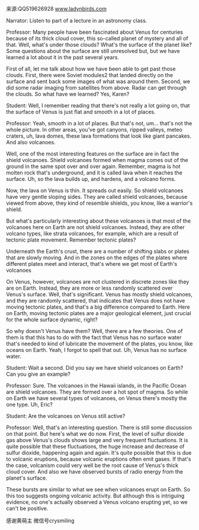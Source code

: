 来源:QQ519626928 www.ladynbirds.com

Narrator: 
Listen to part of a lecture in an astronomy class.

Professor: 
Many people have been fascinated about Venus for centuries because of its thick cloud cover, this so-called planet of mystery and all of that. Well, what's under those clouds? What's the surface of the planet like? Some questions about the surface are still unresolved but, but we have learned a lot about it in the past several years.

First of all, let me talk about how we have been able to get past those clouds. First, there were Soviet modules2 that landed directly on the surface and sent back some images of what was around them. Second, we did some radar imaging from satellites from above. Radar can get through the clouds. So what have we learned? Yes, Karen?

Student: 
Well, I remember reading that there's not really a lot going on, that the surface of Venus is just flat and smooth in a lot of places.

Professor: 
Yeah, smooth in a lot of places. But that's not, um... that's not the whole picture. In other areas, you've got canyons, ripped valleys, meteo craters, uh, lava domes, these lava formations that look like giant pancakes. And also volcanoes.

Well, one of the most interesting features on the surface are in fact the shield volcanoes. Shield volcanoes formed when magma comes out of the ground in the same spot over and over again. Remember, magma is hot molten rock that's underground, and it is called lava when it reaches the surface. Uh, so the lava builds up, and hardens, and a volcano forms.

Now, the lava on Venus is thin. It spreads out easily. So shield volcanoes have very gentle sloping sides. They are called shield volcanoes, because viewed from above, they kind of resemble shields, you know, like a warrior's shield.

But what's particularly interesting about these volcanoes is that most of the volcanoes here on Earth are not shield volcanoes. Instead, they are other volcano types, like strata volcanoes, for example, which are a result of tectonic plate movement. Remember tectonic plates?

Underneath the Earth's crust, there are a number of shifting slabs or plates that are slowly moving. And in the zones on the edges of the plates where different plates meet and interact, that's where we get most of Earth's volcanoes

On Venus, however, volcanoes are not clustered in discrete zones like they are on Earth. Instead, they are more or less randomly scattered over Venus's surface. Well, that's significant. Venus has mostly shield volcanoes, and they are randomly scattered, that indicates that Venus does not have moving tectonic plates, and that's a big difference compared to Earth. Here on Earth, moving tectonic plates are a major geological element, just crucial for the whole surface dynamic, right?

So why doesn't Venus have them? Well, there are a few theories. One of them is that this has to do with the fact that Venus has no surface water that's needed to kind of lubricate the movement of the plates, you know, like oceans on Earth. Yeah, I forgot to spell that out. Uh, Venus has no surface water.

Student: 
Wait a second. Did you say we have shield volcanoes on Earth? Can you give an example?

Professor: 
Sure. The volcanoes in the Hawaii islands, in the Pacific Ocean are shield volcanoes. They are formed over a hot spot of magma. So while on Earth we have several types of volcanoes, on Venus there's mostly the one type. Uh, Eric?

Student: 
Are the volcanoes on Venus still active?

Professor: 
Well, that's an interesting question. There is still some discussion on that point. But here's what we do now. First, the level of sulfur dioxide gas above Venus's clouds shows large and very frequent fluctuations. It is quite possible that these fluctuations, the huge increase and decrease of sulfur dioxide, happening again and again. It's quite possible that this is due to volcanic eruptions, because volcanic eruptions often emit gases. If that's the case, volcanism could very well be the root cause of Venus's thick cloud cover. And also we have observed bursts of radio energy from the planet's surface. 

These bursts are similar to what we see when volcanoes erupt on Earth. So this too suggests ongoing volcanic activity. But although this is intriguing evidence, no one's actually observed a Venus volcano erupting yet, so we can't be positive.

感谢黄萌主 微信号crysmiling